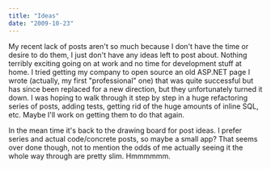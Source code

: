 ```yaml
---
title: "Ideas"
date: "2009-10-23"
---
```


My recent lack of posts aren't so much because I don't have the time or desire to do them, I just don't have any ideas left to post about. Nothing terribly exciting going on at work and no time for development stuff at home. I tried getting my company to open source an old ASP.NET page I wrote (actually, my first "professional" one) that was quite successful but has since been replaced for a new direction, but they unfortunately turned it down. I was hoping to walk through it step by step in a huge refactoring series of posts, adding tests, getting rid of the huge amounts of inline SQL, etc. Maybe I'll work on getting them to do that again.

In the mean time it's back to the drawing board for post ideas. I prefer series and actual code/concrete posts, so maybe a small app? That seems over done though, not to mention the odds of me actually seeing it the whole way through are pretty slim. Hmmmmmm.
